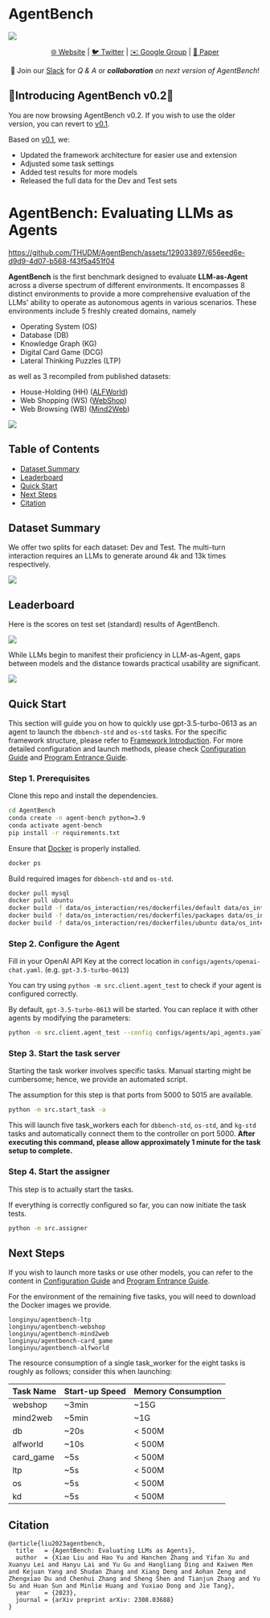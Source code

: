 # AgentBench

![](./assets/cover.jpg)

<p align="center">
   <a href="https://llmbench.ai" target="_blank">🌐 Website</a> | <a href="https://twitter.com/thukeg" target="_blank">🐦 Twitter</a> | <a href="mailto:agentbench@googlegroups.com">✉️ Google Group</a> | <a href="https://arxiv.org/abs/2308.03688" target="_blank">📃 Paper </a>
</p>

<p align="center">
👋 Join our <a href="https://join.slack.com/t/agentbenchcol-huw1944/shared_invite/zt-20ixabcuv-31cFLBAkqGQxQkJqrWVEVg" target="_blank">Slack</a>  for <i>Q & A</i> or <i><b>collaboration</b> on next version of AgentBench</i>!
</p>

## 📌Introducing AgentBench v0.2🎉

You are now browsing AgentBench v0.2. If you wish to use the older version, you can revert to [v0.1](https://github.com/THUDM/AgentBench/tree/v0.1).

Based on [v0.1](https://github.com/THUDM/AgentBench/tree/v0.1), we:

-   Updated the framework architecture for easier use and extension
-   Adjusted some task settings
-   Added test results for more models
-   Released the full data for the Dev and Test sets

# AgentBench: Evaluating LLMs as Agents

https://github.com/THUDM/AgentBench/assets/129033897/656eed6e-d9d9-4d07-b568-f43f5a451f04

**AgentBench** is the first benchmark designed to evaluate **LLM-as-Agent** across a diverse spectrum of different
environments. It encompasses 8 distinct environments to provide a more comprehensive evaluation of the LLMs' ability to
operate as autonomous agents in various scenarios. These environments include 5 freshly created domains, namely

-   Operating System (OS)
-   Database (DB)
-   Knowledge Graph (KG)
-   Digital Card Game (DCG)
-   Lateral Thinking Puzzles (LTP)

as well as 3 recompiled from published datasets:

-   House-Holding (HH) ([ALFWorld](https://github.com/alfworld/alfworld))
-   Web Shopping (WS) ([WebShop](https://github.com/princeton-nlp/webshop))
-   Web Browsing (WB) ([Mind2Web](https://github.com/OSU-NLP-Group/Mind2Web))

![](./assets/agentbench.png)

## Table of Contents

-   [Dataset Summary](#dataset-summary)
-   [Leaderboard](#leaderboard)
-   [Quick Start](#quick-start)
-   [Next Steps](#next-steps)
-   [Citation](#citation)

## Dataset Summary

We offer two splits for each dataset: Dev and Test. The multi-turn interaction requires an LLMs to generate around 4k
and 13k times respectively.

![](./assets/statistics.png)

## Leaderboard

Here is the scores on test set (standard) results of AgentBench.

![](./assets/leaderboard.png)

While LLMs begin to manifest their proficiency in LLM-as-Agent, gaps between models and the distance towards practical
usability are significant.

![](./assets/intro.png)

## Quick Start

This section will guide you on how to quickly use gpt-3.5-turbo-0613 as an agent to launch the `dbbench-std` and `os-std` tasks.
For the specific framework structure, please refer to [Framework Introduction](docs/Introduction_en.md).
For more detailed configuration and launch methods, please check [Configuration Guide](docs/Config_en.md)
and [Program Entrance Guide](docs/Entrance_en.md).

### Step 1. Prerequisites

Clone this repo and install the dependencies.

```bash
cd AgentBench
conda create -n agent-bench python=3.9
conda activate agent-bench
pip install -r requirements.txt
```

Ensure that [Docker](https://www.docker.com/) is properly installed.

```bash
docker ps
```

Build required images for `dbbench-std` and `os-std`.

```bash
docker pull mysql
docker pull ubuntu
docker build -f data/os_interaction/res/dockerfiles/default data/os_interaction/res/dockerfiles --tag local-os/default
docker build -f data/os_interaction/res/dockerfiles/packages data/os_interaction/res/dockerfiles --tag local-os/packages
docker build -f data/os_interaction/res/dockerfiles/ubuntu data/os_interaction/res/dockerfiles --tag local-os/ubuntu
```

### Step 2. Configure the Agent

Fill in your OpenAI API Key at the correct location in `configs/agents/openai-chat.yaml`. (e.g. `gpt-3.5-turbo-0613`)

You can try using `python -m src.client.agent_test` to check if your agent is configured correctly.

By default, `gpt-3.5-turbo-0613` will be started. You can replace it with other agents by modifying the parameters:

```bash
python -m src.client.agent_test --config configs/agents/api_agents.yaml --agent gpt-3.5-turbo-0613
```

### Step 3. Start the task server

Starting the task worker involves specific tasks. Manual starting might be cumbersome; hence, we provide an automated
script.

The assumption for this step is that ports from 5000 to 5015 are available.

```bash
python -m src.start_task -a
```

This will launch five task_workers each for `dbbench-std`, `os-std`, and `kg-std` tasks and automatically connect them
to the controller on port 5000. **After executing this command, please allow approximately 1 minute for the task setup to complete.**

### Step 4. Start the assigner

This step is to actually start the tasks.

If everything is correctly configured so far, you can now initiate the task tests.

```bash
python -m src.assigner
```

## Next Steps

If you wish to launch more tasks or use other models, you can refer to the content
in [Configuration Guide](docs/Config_en.md) and [Program Entrance Guide](docs/Entrance_en.md).

For the environment of the remaining five tasks, you will need to download the Docker images we provide.

```
longinyu/agentbench-ltp
longinyu/agentbench-webshop
longinyu/agentbench-mind2web
longinyu/agentbench-card_game
longinyu/agentbench-alfworld
```

The resource consumption of a single task_worker for the eight tasks is roughly as follows; consider this when
launching:

| Task Name | Start-up Speed | Memory Consumption |
| --------- | -------------- | ------------------ |
| webshop   | ~3min          | ~15G               |
| mind2web  | ~5min          | ~1G                |
| db        | ~20s           | < 500M             |
| alfworld  | ~10s           | < 500M             |
| card_game | ~5s            | < 500M             |
| ltp       | ~5s            | < 500M             |
| os        | ~5s            | < 500M             |
| kd        | ~5s            | < 500M             |

## Citation

```
@article{liu2023agentbench,
  title   = {AgentBench: Evaluating LLMs as Agents},
  author  = {Xiao Liu and Hao Yu and Hanchen Zhang and Yifan Xu and Xuanyu Lei and Hanyu Lai and Yu Gu and Hangliang Ding and Kaiwen Men and Kejuan Yang and Shudan Zhang and Xiang Deng and Aohan Zeng and Zhengxiao Du and Chenhui Zhang and Sheng Shen and Tianjun Zhang and Yu Su and Huan Sun and Minlie Huang and Yuxiao Dong and Jie Tang},
  year    = {2023},
  journal = {arXiv preprint arXiv: 2308.03688}
}
```
